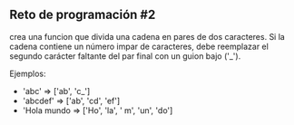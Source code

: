 ## Reto de programación #2

crea una funcion que divida una cadena en pares de dos caracteres. Si la cadena contiene un número impar de caracteres, debe reemplazar el segundo carácter faltante del par final con un guion bajo ('\_').

Ejemplos:

- 'abc' => ['ab', 'c_']
- 'abcdef' => ['ab', 'cd', 'ef']
- 'Hola mundo => ['Ho', 'la', ' m', 'un', 'do']
